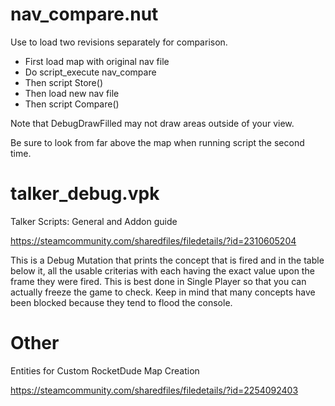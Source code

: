 # nav_compare.nut

Use to load two revisions separately for comparison.

- First load map with original nav file
- Do script_execute nav_compare
- Then script Store()
- Then load new nav file
- Then script Compare()

Note that DebugDrawFilled may not draw areas outside of your view.

Be sure to look from far above the map when running script the second time.

# talker_debug.vpk

Talker Scripts: General and Addon guide

https://steamcommunity.com/sharedfiles/filedetails/?id=2310605204

This is a Debug Mutation that prints the concept that is fired and in the table below it, all the usable criterias with each having the exact value upon the frame they were fired. This is best done in Single Player so that you can actually freeze the game to check. Keep in mind that many concepts have been blocked because they tend to flood the console.

# Other

Entities for Custom RocketDude Map Creation

https://steamcommunity.com/sharedfiles/filedetails/?id=2254092403
